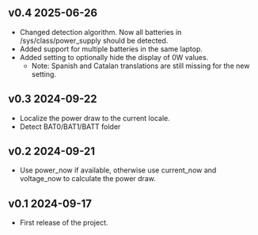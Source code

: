 ## v0.4 2025-06-26
- Changed detection algorithm. Now all batteries in /sys/class/power_supply should be detected.
- Added support for multiple batteries in the same laptop.
- Added setting to optionally hide the display of 0W values.
    - Note: Spanish and Catalan translations are still missing for the new setting.

## v0.3 2024-09-22
- Localize the power draw to the current locale.
- Detect BAT0/BAT1/BATT folder

## v0.2 2024-09-21
- Use power_now if available, otherwise use current_now and voltage_now to calculate the power draw.

## v0.1 2024-09-17
- First release of the project.
